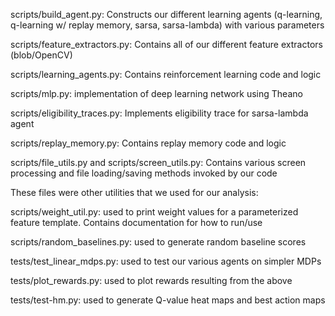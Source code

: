 scripts/build_agent.py: Constructs our different learning agents (q-learning, q-learning w/ replay memory, sarsa, sarsa-lambda)  with various parameters

scripts/feature_extractors.py: Contains all of our different feature extractors (blob/OpenCV)

scripts/learning_agents.py: Contains reinforcement learning code and logic

scripts/mlp.py: implementation of deep learning network using Theano

scripts/eligibility_traces.py: Implements eligibility trace for sarsa-lambda agent

scripts/replay_memory.py: Contains replay memory code and logic

scripts/file_utils.py and scripts/screen_utils.py: Contains various screen processing and file loading/saving methods invoked by our code


These files were other utilities that we used for our analysis:

scripts/weight_util.py: used to print weight values for a parameterized feature template. Contains documentation for how to run/use

scripts/random_baselines.py: used to generate random baseline scores

tests/test_linear_mdps.py: used to test our various agents on simpler MDPs

tests/plot_rewards.py: used to plot rewards resulting from the above

tests/test-hm.py: used to generate Q-value heat maps and best action maps
